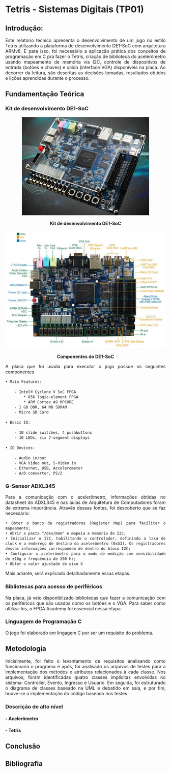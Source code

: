 # Tetris - Sistemas Digitais (TP01)

<div align="justify"> 

## Introdução:

Este relatório técnico apresenta o desenvolvimento de um jogo no estilo Tetris utilizando a plataforma de desenvolvimento DE1-SoC com arquitetura ARMv8. E para isso, foi necessário a aplicação prática dos conceitos de programação em C pra fazer o Tetris, criação de biblioteca do acelerômetro usando mapeamento de memória via I2C, controle de dispositivos de entrada (botões e chaves) e saída (interface VGA) disponíveis na placa. Ao decorrer da leitura, são descritas as decisões tomadas, resultados obtidos e lições aprendidas durante o processo.

## Fundamentação Teórica

### Kit de desenvolvimento DE1-SoC

<p align="center">
  <img src="imagens/de1_main.jpg" width = "400" />
</p>
<p align="center"><strong>Kit de desenvolvimento DE1-SoC</strong></p>

<p align="center">
  <img src="imagens/kitDesenvolvimentoTopView.png" width = "800" />
</p>
<p align="center"><strong>Componentes do DE1-SoC</strong></p>

A placa que foi usada para executar o jogo possue os seguintes componentes

	• Main Features:

		- Intel® Cyclone V SoC FPGA
			* 85k logic-element FPGA
			* ARM Cortex A9 MPCORE
		- 1 GB DDR, 64 MB SDRAM
		- Micro SD Card

	• Basic IO:

		- 10 slide switches, 4 pushbuttons
		- 10 LEDs, six 7-segment displays

	• IO Devices:

		- Audio in/out
		- VGA Video out, S-Video in
		- Ethernet, USB, Accelerometer
		- A/D converter, PS/2

### G-Sensor ADXL345

Para a comunicação com o acelerômetro, informações obtidas no datasheet do ADXL345 e nas aulas de Arquitetura de Computadores foram de extrema importância. Através dessas fontes, foi descoberto que se faz necessário: 

	• Obter o banco de registradores (Register Map) para facilitar o mapeamento;
	• Abrir a pasta "/dev/mem" e mapeia a memória do I2C;
	• Inicializar o I2C, habilitando o controlador, definindo a taxa de clock e o endereço de destino do acelerômetro (0x53). Os registradores dessas informações correspondem de dentro do bloco I2C;
	• Configurar o acelerômetro para o modo de medição com sensibilidade de ±16g e frequência de 200 Hz;
	• Obter o valor ajustado do eixo X

Mais adiante, será explicado detalhadamente essas etapas.

### Bibliotecas para acesso de periféricos

Na placa, já veio disponiblizado bibliotecas que fazer a comunicação com os periféricos que são usados como os botões e o VGA. Para saber como ultiliza-los, o FPGA Academy foi essencial nessa etapa.

### Linguagem de Programação C

O jogo foi elaborado em lingagem C por ser um requisito do problema.

## Metodologia 

Inicialmente, foi feito o levantamento de requisitos analisando como funcionaria o programa e após, foi analisado os arquivos de testes para a implementação dos métodos e atributos relacionados à cada classe. Nos arquivos, foram identificadas quatro classes implícitas envolvidas no sistema: Controller, Evento, Ingresso e Usuario. Em seguida, foi estruturado o diagrama de classes baseado na UML e debatido em sala, e por fim, houve-se a implementação do código baseado nos testes.

### Descrição de alto nível

#### - Acelerômetro

#### - Tetris

## Conclusão

<div align="justify">

## Bibliografia

####
